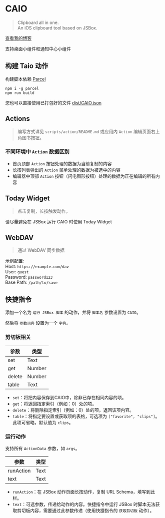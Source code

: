 # CAIO

> Clipboard all in one.  
> An iOS clipboard tool based on JSBox.

[查看我的博客](https://blog.ultagic.com/#/detail/42/)

支持桌面小组件和通知中心小组件

## 构建 Taio 动作

构建脚本依赖 [Parcel](https://parceljs.org/)

```shell
npm i -g parcel
npm run build
```

您也可以直接使用已打包好的文件 [dist/CAIO.json](./dist/CAIO.json)

## Actions

> 编写方式详见 `scripts/action/README.md` 或应用内 `Action` 编辑页面右上角图书按钮。

### 不同环境中 `Action` 数据区别

- 首页顶部 `Action` 按钮处理的数据为当前复制的内容
- 长按列表弹出的 `Action` 菜单处理的数据为被选中的内容
- 编辑器中顶部 `Action` 按钮（闪电图形按钮）处理的数据为正在编辑的所有内容

## Today Widget

> 点击复制，长按触发动作。

请尽量避免在 JSBox 运行 CAIO 时使用 Today Widget

## WebDAV

> 通过 WebDAV 同步数据

示例配置:  
Host: `https://example.com/dav`  
User: `guest`  
Password: `password123`  
Base Path: `/path/to/save`

## 快捷指令

添加一个名为 `运行 JSBox 脚本` 的动作，并将 `脚本名` 参数设置为 `CAIO`。

然后将 `参数词典` 设置为一个 `字典`。

### 剪切板相关

| 参数   | 类型   |
| ------ | ------ |
| set    | Text   |
| get    | Number |
| delete | Number |
| table  | Text   |

- `set`：将把内容保存到CAIO中，除非已存在相同内容的项。
- `get`：将返回指定索引（例如：0）处的项。
- `delete`：将删除指定索引（例如：0）处的项，返回该项内容。
- `table`：将指定要设置或获取项的表格，可选项为 `["favorite", "clips"]`。此项可省略，默认值为 `clips`。

### 运行动作

支持所有 `ActionData` 参数，如 `args`。

| 参数      | 类型 |
| --------- | ---- |
| runAction | Text |
| text      | Text |

- `runAction`：在 JSBox 动作页面长按动作，复制 URL Schema，填写到此栏。
- `text`：可选参数，传递给动作的内容。快捷指令中运行 JSBox 时脚本无法获取剪切板内容，需要通过此参数传递（使用快捷指令的 `获取剪切板` 动作）。

